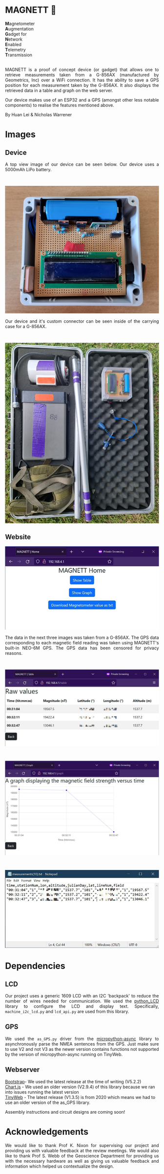 # MAGNETT 🧲
<b>M</b>agnetometer<br/>
<b>A</b>ugmentation<br/>
<b>G</b>adget for<br/>
<b>N</b>etwork<br/>
<b>E</b>nabled<br/>
<b>T</b>elemetry<br/>
<b>T</b>ransmission<br/>
<br/>

<p align="justify">
MAGNETT is a proof of concept device (or gadget) that allows one to retrieve measurements taken from a G-856AX (manufactured by Geometrics, Inc) over a WiFi connection. It has the ability to save a GPS position for each measurement taken by the G-856AX. It also displays the retrieved data in a table and graph on the web server.  
</p>

<p align="justify">
Our device makes use of an ESP32 and a GPS (amongst other less notable components) to realise the features mentioned above. 
</p>

By Huan Lei & Nicholas Warrener 

# Images
## Device
<p align="justify">
A top view image of our device can be seen below. Our device uses a 5000mAh LiPo battery. 
</p>
<br/>

![An image showing the top view of our device. A battery, USB port, two MOSFETs, a display, and the GPS antenna can be seen. ](images/close_up.jpg "Top view of MAGNETT.")

<p align="justify">
Our device and it's custom connector can be seen inside of the carrying case for a G-856AX. 
</p>
<br/>

![An image showing our device sitting inside the carrying case for a Geometrics G-856AX proton precession magnetometer. The magnetometer's console and sensor can be seen as well as the poles used to hold up the sensor. ](images/case.jpg "MAGNETT with a G-856AX.")

## Website 
![Our device's homepage displaying three buttons: Table, Graph and Download data.](images/homePage.jpg "MAGNETT home page.")

<p align="justify">
The data in the next three images was taken from a G-856AX. The GPS data corresponding to each magnetic field reading was taken using MAGNETT's built-in NEO-6M GPS. The GPS data has been censored for privacy reasons. 
</p>
<br/>

![A webpage displaying a table with three rows of data.](images/table.jpg "MAGNETT table page.")

<br/>

![A line graph displaying a plot of the magnetic field strength versus time.](images/graph.jpg "MAGNETT graph page.")

<br/>


![A screenshot of a text document containing data downloaded from our device.](images/downloadedData.jpg "MAGNETT downloaded data.")

# Dependencies 
## LCD
<p align="justify">
Our project uses a generic 1609 LCD with an I2C 'backpack' to reduce the number of wires needed for communication. We used the 
<a href="https://github.com/dhylands/python_lcd">python_LCD</a> library to configure the LCD and display text. Specifically, <code>machine_i2c_lcd.py</code> and <code>lcd_api.py</code> are used from this library.
</p>

## GPS
<p align="justify">
We used the <code>as_GPS.py</code> driver from the <a href="https://github.com/peterhinch/micropython-async">micropython-async</a> library to asynchronously parse the NMEA sentences from the GPS. Just make sure to use V2 and not V3 as the newer version contains functions not supported by the version of micropython-async running on TinyWeb.
</p>

## Webserver
[Bootstrap](https://github.com/twbs/bootstrap/tree/v5.2.2/site/content/docs/5.2)- We used the latest release at the time of writing (V5.2.2) <br/>
[Chart.js](https://www.chartjs.org/docs/2.9.4/) - We used an older version (V2.9.4) of this library because we ran into issues running the latest version<br/>
[TinyWeb](https://github.com/belyalov/tinyweb) - The latest release (V1.3.5) is from 2020 which means we had to use an older version of the as_GPS library.

Assembly instructions and circuit designs are coming soon!

# Acknowledgements
<p align="justify">
We would like to thank Prof K. Nixon for supervising our project and providing us with valuable feedback at the review meetings. We would also like to thank Prof S. Webb of the Geoscience Department for providing us with the necessary hardware as well as giving us valuable feedback and information which helped us contextualize the design. 
</p>
